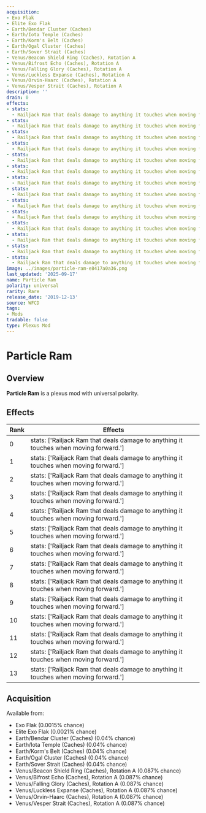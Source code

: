 ```yaml
---
acquisition:
- Exo Flak
- Elite Exo Flak
- Earth/Bendar Cluster (Caches)
- Earth/Iota Temple (Caches)
- Earth/Korm's Belt (Caches)
- Earth/Ogal Cluster (Caches)
- Earth/Sover Strait (Caches)
- Venus/Beacon Shield Ring (Caches), Rotation A
- Venus/Bifrost Echo (Caches), Rotation A
- Venus/Falling Glory (Caches), Rotation A
- Venus/Luckless Expanse (Caches), Rotation A
- Venus/Orvin-Haarc (Caches), Rotation A
- Venus/Vesper Strait (Caches), Rotation A
description: ''
drain: 0
effects:
- stats:
  - Railjack Ram that deals damage to anything it touches when moving forward.
- stats:
  - Railjack Ram that deals damage to anything it touches when moving forward.
- stats:
  - Railjack Ram that deals damage to anything it touches when moving forward.
- stats:
  - Railjack Ram that deals damage to anything it touches when moving forward.
- stats:
  - Railjack Ram that deals damage to anything it touches when moving forward.
- stats:
  - Railjack Ram that deals damage to anything it touches when moving forward.
- stats:
  - Railjack Ram that deals damage to anything it touches when moving forward.
- stats:
  - Railjack Ram that deals damage to anything it touches when moving forward.
- stats:
  - Railjack Ram that deals damage to anything it touches when moving forward.
- stats:
  - Railjack Ram that deals damage to anything it touches when moving forward.
- stats:
  - Railjack Ram that deals damage to anything it touches when moving forward.
- stats:
  - Railjack Ram that deals damage to anything it touches when moving forward.
- stats:
  - Railjack Ram that deals damage to anything it touches when moving forward.
- stats:
  - Railjack Ram that deals damage to anything it touches when moving forward.
image: ../images/particle-ram-e8417a0a36.png
last_updated: '2025-09-17'
name: Particle Ram
polarity: universal
rarity: Rare
release_date: '2019-12-13'
source: WFCD
tags:
- Mods
tradable: false
type: Plexus Mod
---
```


# Particle Ram

## Overview

**Particle Ram** is a plexus mod with universal polarity.

## Effects

| Rank | Effects |
|------|----------|
| 0 | stats: ['Railjack Ram that deals damage to anything it touches when moving forward.'] |
| 1 | stats: ['Railjack Ram that deals damage to anything it touches when moving forward.'] |
| 2 | stats: ['Railjack Ram that deals damage to anything it touches when moving forward.'] |
| 3 | stats: ['Railjack Ram that deals damage to anything it touches when moving forward.'] |
| 4 | stats: ['Railjack Ram that deals damage to anything it touches when moving forward.'] |
| 5 | stats: ['Railjack Ram that deals damage to anything it touches when moving forward.'] |
| 6 | stats: ['Railjack Ram that deals damage to anything it touches when moving forward.'] |
| 7 | stats: ['Railjack Ram that deals damage to anything it touches when moving forward.'] |
| 8 | stats: ['Railjack Ram that deals damage to anything it touches when moving forward.'] |
| 9 | stats: ['Railjack Ram that deals damage to anything it touches when moving forward.'] |
| 10 | stats: ['Railjack Ram that deals damage to anything it touches when moving forward.'] |
| 11 | stats: ['Railjack Ram that deals damage to anything it touches when moving forward.'] |
| 12 | stats: ['Railjack Ram that deals damage to anything it touches when moving forward.'] |
| 13 | stats: ['Railjack Ram that deals damage to anything it touches when moving forward.'] |

## Acquisition

Available from:
- Exo Flak (0.0015% chance)
- Elite Exo Flak (0.0021% chance)
- Earth/Bendar Cluster (Caches) (0.04% chance)
- Earth/Iota Temple (Caches) (0.04% chance)
- Earth/Korm's Belt (Caches) (0.04% chance)
- Earth/Ogal Cluster (Caches) (0.04% chance)
- Earth/Sover Strait (Caches) (0.04% chance)
- Venus/Beacon Shield Ring (Caches), Rotation A (0.087% chance)
- Venus/Bifrost Echo (Caches), Rotation A (0.087% chance)
- Venus/Falling Glory (Caches), Rotation A (0.087% chance)
- Venus/Luckless Expanse (Caches), Rotation A (0.087% chance)
- Venus/Orvin-Haarc (Caches), Rotation A (0.087% chance)
- Venus/Vesper Strait (Caches), Rotation A (0.087% chance)

